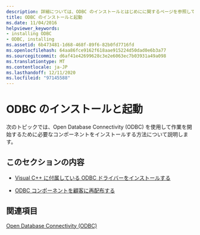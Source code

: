 ```yaml
---
description: 詳細については、ODBC のインストールとはじめにに関するページを参照してください。
title: ODBC のインストールと起動
ms.date: 11/04/2016
helpviewer_keywords:
- installing ODBC
- ODBC, installing
ms.assetid: 6b473481-1d68-468f-89f6-82b0fd7716fd
ms.openlocfilehash: 64aa86fce9162f618aae915224d50dad0e6b3a77
ms.sourcegitcommit: d6af41e42699628c3e2e6063ec7b03931a49a098
ms.translationtype: MT
ms.contentlocale: ja-JP
ms.lasthandoff: 12/11/2020
ms.locfileid: "97145588"
---
```

# <a name="installing-and-getting-started-with-odbc"></a>ODBC のインストールと起動

次のトピックでは、Open Database Connectivity (ODBC) を使用して作業を開始するために必要なコンポーネントをインストールする方法について説明します。

## <a name="in-this-section"></a>このセクションの内容

- [Visual C++ に付属している ODBC ドライバーをインストールする](../../data/odbc/odbc-administrator.md)

- [ODBC コンポーネントを顧客に再配布する](../../data/odbc/odbc-basics.md)

## <a name="see-also"></a>関連項目

[Open Database Connectivity (ODBC)](../../data/odbc/open-database-connectivity-odbc.md)
